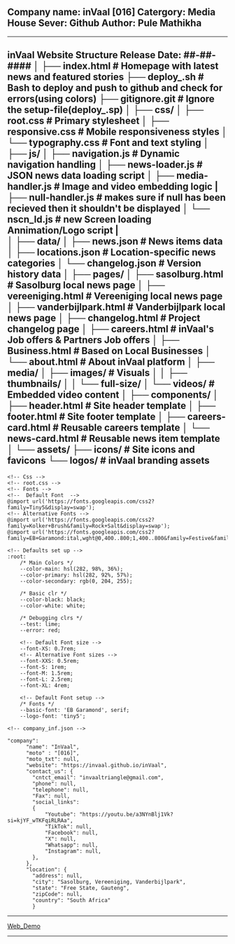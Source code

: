 Company name: inVaal [016]
Catergory: Media House
Sever: Github
Author: Pule Mathikha
-----

---
inVaal Website Structure
Release Date: ##-##-####
│
├── index.html                 # Homepage with latest news and featured stories
├── deploy_.sh                 # Bash to deploy and push to github and check for errors(using colors)
├── gitignore.git                 # Ignore the setup-file(deploy_.sp)
│
├── css/
│   ├── root.css               # Primary stylesheet
│   ├── responsive.css         # Mobile responsiveness styles
│   └── typography.css         # Font and text styling
│
├── js/
│   ├── navigation.js          # Dynamic navigation handling
│   ├── news-loader.js         # JSON news data loading script
│   ├── media-handler.js       # Image and video embedding logic
|   ├── null-handler.js        # makes sure if null has been recieved then it shouldn't be displayed
│   └── nscn_ld.js             # new Screen loading Annimation/Logo script
|   
│
├── data/
│   ├── news.json              # News items data
│   ├── locations.json         # Location-specific news categories
│   └── changelog.json         # Version history data
│
├── pages/
│   ├── sasolburg.html         # Sasolburg local news page
│   ├── vereeniging.html       # Vereeniging local news page
│   ├── vanderbijlpark.html    # Vanderbijlpark local news page
│   ├── changelog.html         # Project changelog page
│   ├── careers.html           # inVaal's Job offers & Partners Job offers
│   ├── Business.html          # Based on Local Businesses
│   └── about.html             # About inVaal platform
│
├── media/
│   ├── images/                # Visuals
│   │   ├── thumbnails/
│   │   └── full-size/
│   └── videos/                # Embedded video content
│
├── components/
│   ├── header.html            # Site header template
│   ├── footer.html            # Site footer template
│   ├── careers-card.html     # Reusable careers template
│   └── news-card.html         # Reusable news item template
│
└── assets/
    ├── icons/                 # Site icons and favicons
    └── logos/                 # inVaal branding assets
---

```
<!-- Css -->
<!-- root.css -->
<!-- Fonts -->
<!--  Default Font  -->
@import url('https://fonts.googleapis.com/css2?family=Tiny5&display=swap');
<!-- Alternative Fonts -->
@import url('https://fonts.googleapis.com/css2?family=Kolker+Brush&family=Rock+Salt&display=swap');
@import url('https://fonts.googleapis.com/css2?family=EB+Garamond:ital,wght@0,400..800;1,400..800&family=Festive&family=Fruktur:ital@0;1&family=Oleo+Script:wght@400;700&family=Stalemate&display=swap');

<!-- Defaults set up -->
:root:
    /* Main Colors */
    --color-main: hsl(282, 98%, 36%);
    --color-primary: hsl(282, 92%, 57%);
    --color-secondary: rgb(0, 204, 255);

    /* Basic clr */
    --color-black: black;
    --color-white: white;

    /* Debugging clrs */
    --test: lime;
    --error: red;

    <!-- Default Font size -->
    --font-XS: 0.7rem;
    <!-- Alternative Font sizes -->
    --font-XXS: 0.5rem;
    --font-S: 1rem;
    --font-M: 1.5rem;
    --font-L: 2.5rem;
    --font-XL: 4rem;

    <!-- Default Font setup -->
    /* Fonts */
    --basic-font: 'EB Garamond', serif;
    --logo-font: 'tiny5';

<!-- company_inf.json -->

"company":
      "name": "InVaal",
      "moto" : "[016]",
      "moto_txt": null,
      "website": "https://invaal.github.io/inVaal",
      "contact_us": {
        "cntct_email": "invaaltriangle@gmail.com",
        "phone": null,
        "telephone": null,
        "Fax": null,
        "social_links":
        {
            "Youtube": "https://youtu.be/a3NYnBlj1Vk?si=kjYF_wTKFqiRLRAa",
            "TikTok": null,
            "Facebook": null,
            "X": null,
            "Whatsapp": null,
            "Instagram": null,
        },
      },
      "location": {
        "address": null,
        "city": "Sasolburg, Vereeniging, Vanderbijlpark",
        "state": "Free State, Gauteng",
        "zipCode": null,
        "country": "South Africa"
        }

```


---

[Web_Demo](https://theekingza.github.io/inVaal_v2_Mar2025)

---
